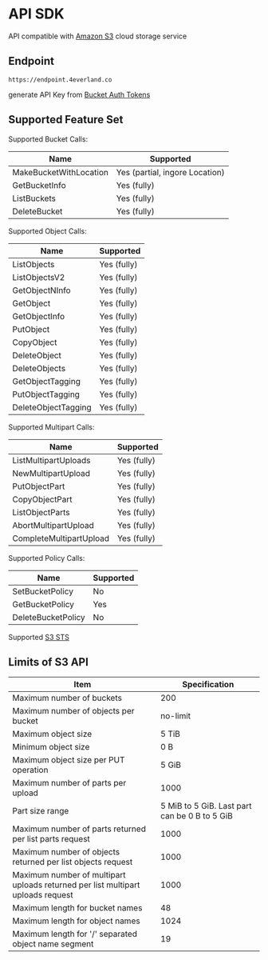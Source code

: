 # API SDK

API compatible with [Amazon S3](https://docs.aws.amazon.com/AmazonS3/latest/API/Welcome.html) cloud storage service

## Endpoint

```
https://endpoint.4everland.co
```

generate API Key from [Bucket Auth Tokens](https://dashboard.4everland.org/#/settings?tab=auth_tokens&sub=bucket_auth_tokens)

## Supported Feature Set

Supported Bucket Calls:

| Name                   | Supported                      |
| ---------------------- | ------------------------------ |
| MakeBucketWithLocation | Yes (partial, ingore Location) |
| GetBucketInfo          | Yes (fully)                    |
| ListBuckets            | Yes (fully)                    |
| DeleteBucket           | Yes (fully)                    |

Supported Object Calls:

| Name                | Supported   |
| ------------------- | ----------- |
| ListObjects         | Yes (fully) |
| ListObjectsV2       | Yes (fully) |
| GetObjectNInfo      | Yes (fully) |
| GetObject           | Yes (fully) |
| GetObjectInfo       | Yes (fully) |
| PutObject           | Yes (fully) |
| CopyObject          | Yes (fully) |
| DeleteObject        | Yes (fully) |
| DeleteObjects       | Yes (fully) |
| GetObjectTagging    | Yes (fully) |
| PutObjectTagging    | Yes (fully) |
| DeleteObjectTagging | Yes (fully) |

Supported Multipart Calls:

| Name                    | Supported   |
| ----------------------- | ----------- |
| ListMultipartUploads    | Yes (fully) |
| NewMultipartUpload      | Yes (fully) |
| PutObjectPart           | Yes (fully) |
| CopyObjectPart          | Yes (fully) |
| ListObjectParts         | Yes (fully) |
| AbortMultipartUpload    | Yes (fully) |
| CompleteMultipartUpload | Yes (fully) |

Supported Policy Calls:

| Name               | Supported |
| ------------------ | --------- |
| SetBucketPolicy    | No        |
| GetBucketPolicy    | Yes       |
| DeleteBucketPolicy | No        |

Supported [S3 STS](https://docs.aws.amazon.com/STS/latest/APIReference/welcome.html)

## Limits of S3 API

| Item                                                                            | Specification                                 |
| ------------------------------------------------------------------------------- | --------------------------------------------- |
| Maximum number of buckets                                                       | 200                                           |
| Maximum number of objects per bucket                                            | no-limit                                      |
| Maximum object size                                                             | 5 TiB                                         |
| Minimum object size                                                             | 0 B                                           |
| Maximum object size per PUT operation                                           | 5 GiB                                         |
| Maximum number of parts per upload                                              | 1000                                          |
| Part size range                                                                 | 5 MiB to 5 GiB. Last part can be 0 B to 5 GiB |
| Maximum number of parts returned per list parts request                         | 1000                                          |
| Maximum number of objects returned per list objects request                     | 1000                                          |
| Maximum number of multipart uploads returned per list multipart uploads request | 1000                                          |
| Maximum length for bucket names                                                 | 48                                            |
| Maximum length for object names                                                 | 1024                                          |
| Maximum length for '/' separated object name segment                            | 19                                            |
